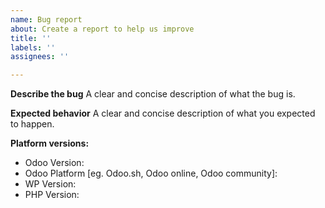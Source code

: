 ```yaml
---
name: Bug report
about: Create a report to help us improve
title: ''
labels: ''
assignees: ''

---
```


**Describe the bug**
A clear and concise description of what the bug is.

**Expected behavior**
A clear and concise description of what you expected to happen.

**Platform versions:**

- Odoo Version:
- Odoo Platform [eg. Odoo.sh, Odoo online, Odoo community]:
- WP Version:
- PHP Version:
